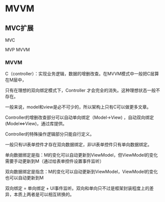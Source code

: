 # MVVM
## MVC扩展



MVC

MVP
MVVM

### MVVM    
C（controller）：实现业务逻辑，数据的增删改查。在MVVM模式中一般把C层算在M层中，

只有在理想的双向绑定模式下，Controller 才会完全的消失。这种理想状态一般不存在。



一般来说，model和view是必不可少的，所以架构上只有C可以做更多文章。

Controller的增删改查部分可以自动单向绑定（Model->View) ，自动双向绑定(Model<=>View)，通过库提供。

Controller的特殊操作逻辑部分只能自行定义。



一般只有UI表单控件才存在双向数据绑定，非UI表单控件只有单向数据绑定。

单向数据绑定是指：M的变化可以自动更新到ViewModel，但ViewModel的变化需要手动更新到M（通过给表单控件设置事件监听）

双向数据绑定是指念：M的变化可以自动更新到ViewModel，ViewModel的变化也可以自动更新到M

双向绑定 = 单向绑定 + UI事件监听。双向和单向只不过是框架封装程度上的差异，本质上两者是可以相互转换的。

